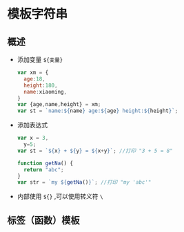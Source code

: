 # 模板字符串

## 概述

+ 添加变量 `${变量}`

  ```js
  var xm = {
    age:18,
    height:180,
    name:xiaoming,
  }
  var {age,name,height} = xm;
  var st = `name:${name} age:${age} height:${height}`;
  ```

+ 添加表达式

  ```js
  var x = 3,
    y=5;
  var st = `${x} + ${y} = ${x+y}`; //打印 "3 + 5 = 8"

  function getNa() {
    return "abc";
  }
  var str = `my ${getNa()}`; //打印 "my 'abc'"
  ```

+ 内部使用  `${}` ,可以使用转义符 `\`

## 标签（函数）模板
